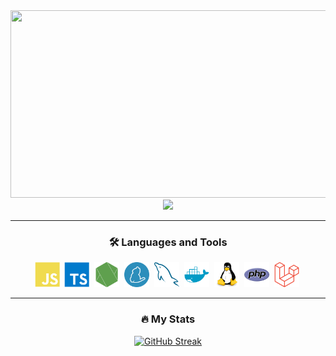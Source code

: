 <div align="center">
  <img src="https://media.giphy.com/media/dWesBcTLavkZuG35MI/giphy.gif" width="600" height="300"/><br />
  <img src="https://komarev.com/ghpvc/?username=XMGamingMaster&color=blue&style=flat" />

  ---

  ### :hammer_and_wrench: Languages and Tools
  <div>
    <img src="https://github.com/devicons/devicon/blob/master/icons/javascript/javascript-plain.svg" title="Javascript" alt="Javascript" width="40" height="40"/>&nbsp;
    <img src="https://github.com/devicons/devicon/blob/master/icons/typescript/typescript-plain.svg" title="Typescript" alt="Typescript" width="40" height="40"/>&nbsp;
    <img src="https://github.com/devicons/devicon/blob/master/icons/nodejs/nodejs-plain.svg" title="NodeJS" alt="NodeJS" width="40" height="40"/>&nbsp;
    <img src="https://github.com/devicons/devicon/blob/master/icons/yarn/yarn-original.svg" title="Yarn" alt="Yarn" width="40" height="40"/>&nbsp;
    <img src="https://github.com/devicons/devicon/blob/master/icons/mysql/mysql-original.svg" title="MySQL" alt="MySQL" width="40" height="40"/>&nbsp;
    <img src="https://github.com/devicons/devicon/blob/master/icons/docker/docker-plain.svg" title="Docker" alt="Docker" width="40" height="40"/>&nbsp;
    <img src="https://github.com/devicons/devicon/blob/master/icons/linux/linux-original.svg" title="Linux" alt="Linux" width="40" height="40"/>&nbsp;
    <img src="https://github.com/devicons/devicon/blob/master/icons/php/php-original.svg" title="PHP" alt="Linux" width="40" height="40"/>&nbsp;
    <img src="https://github.com/devicons/devicon/blob/master/icons/laravel/laravel-original.svg" title="PHP" alt="Linux" width="40" height="40"/>&nbsp;
  </div>

  ---

  ### :fire: My Stats
  [![GitHub Streak](https://streak-stats.demolab.com?user=XMGamingMaster&theme=highcontrast&exclude_days=Sun%2CSat&hide_longest_streak=true)](https://git.io/streak-stats)

</div>
